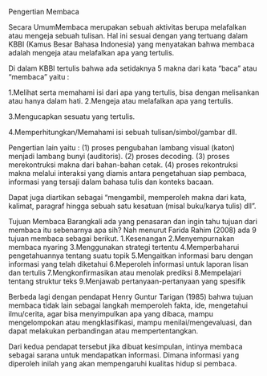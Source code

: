 Pengertian Membaca 

Secara UmumMembaca merupakan sebuah aktivitas berupa melafalkan atau mengeja sebuah tulisan. Hal ini sesuai dengan yang tertuang dalam KBBI (Kamus Besar Bahasa Indonesia) yang menyatakan bahwa membaca adalah
mengeja atau melafalkan apa yang tertulis.

Di dalam KBBI tertulis bahwa ada setidaknya 5 makna dari kata “baca” atau “membaca” yaitu :

1.Melihat serta memahami isi dari apa yang tertulis, bisa dengan melisankan atau hanya dalam hati.
2.Mengeja atau melafalkan apa yang tertulis.

3.Mengucapkan sesuatu yang tertulis.

4.Memperhitungkan/Memahami isi sebuah tulisan/simbol/gambar dll.

Pengertian lain yaitu : (1) proses pengubahan lambang visual (katon) menjadi lambang bunyi (auditoris). (2) proses decoding. (3) proses merekontruksi makna dari bahan-bahan cetak. (4) proses rekontruksi makna melalui interaksi yang diamis antara pengetahuan siap pembaca, informasi yang tersaji dalam bahasa tulis dan konteks bacaan.

Dapat juga diartikan sebagai “mengambil, memperoleh makna dari kata, kalimat, paragraf hingga sebuah satu kesatuan (misal buku/karya tulis) dll”.

Tujuan Membaca
Barangkali ada yang penasaran dan ingin tahu tujuan dari membaca itu sebenarnya apa sih? Nah menurut Farida Rahim (2008) ada 9 tujuan membaca sebagai berikut.
1.Kesenangan
2.Menyempurnakan membaca nyaring
3.Menggunakan strategi tertentu
4.Memperbaharui pengetahuannya tentang suatu topik
5.Mengaitkan informasi baru dengan informasi yang telah diketahui
6.Meperoleh informasi untuk laporan lisan dan tertulis
7.Mengkonfirmasikan atau menolak prediksi
8.Mempelajari tentang struktur teks
9.Menjawab pertanyaan-pertanyaan yang spesifik

Berbeda lagi dengan pendapat Henry Guntur Tarigan (1985) bahwa tujuan membaca tidak lain sebagai langkah memperoleh fakta, ide, mengetahui ilmu/cerita, agar bisa menyimpulkan apa yang dibaca, mampu mengelompokan atau mengklasifikasi, mampu menilai/mengevaluasi, dan dapat melakukan perbandingan atau mempertentangkan.

Dari kedua pendapat tersebut jika dibuat kesimpulan, intinya membaca sebagai sarana untuk mendapatkan informasi. Dimana informasi yang diperoleh inilah yang akan mempengaruhi kualitas hidup si pembaca.